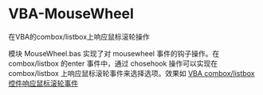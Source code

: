 # VBA-MouseWheel
在VBA的combox/listbox上响应鼠标滚轮操作

模块 MouseWheel.bas 实现了对 mousewheel 事件的钩子操作。在combox/listbox 的enter 事件中，通过 chosehook 操作可以实现在combox/listbox 上响应鼠标滚轮事件来选择选项。效果如 [VBA combox/listbox 控件响应鼠标滚轮事件](https://zhuanlan.zhihu.com/p/686315769)
